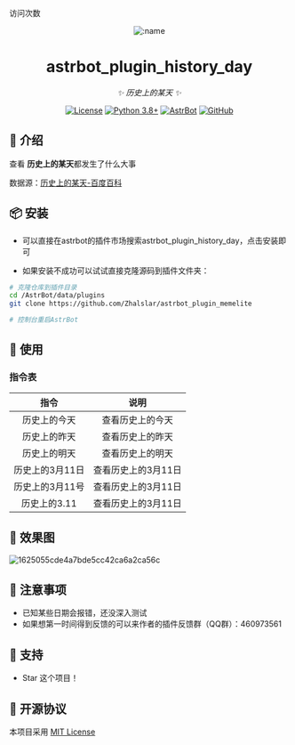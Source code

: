 访问次数

</div>

<div align="center">



![:name](https://count.getloli.com/@astrbot_plugin_history_day?name=astrbot_plugin_history_day&theme=minecraft&padding=6&offset=0&align=top&scale=1&pixelated=1&darkmode=auto)

# astrbot_plugin_history_day

_✨ 历史上的某天 ✨_

[![License](https://img.shields.io/badge/License-MIT-green.svg)](https://opensource.org/licenses/MIT)
[![Python 3.8+](https://img.shields.io/badge/Python-3.8%2B-blue.svg)](https://www.python.org/)
[![AstrBot](https://img.shields.io/badge/AstrBot-3.4%2B-orange.svg)](https://github.com/Soulter/AstrBot)
[![GitHub](https://img.shields.io/badge/作者-Zhalslar-blue)](https://github.com/Zhalslar)

</div>

## 📖 介绍

查看 **历史上的某天**都发生了什么大事

数据源：[历史上的某天-百度百科](https://baike.baidu.com/calendar/)

## 📦 安装

- 可以直接在astrbot的插件市场搜索astrbot_plugin_history_day，点击安装即可  

- 如果安装不成功可以试试直接克隆源码到插件文件夹：

```bash
# 克隆仓库到插件目录
cd /AstrBot/data/plugins
git clone https://github.com/Zhalslar/astrbot_plugin_memelite

# 控制台重启AstrBot
```

## 🎉 使用

### 指令表

|    指令     |       说明       |
|:---------:|:--------------:|
|  历史上的今天   |  查看历史上的今天   |
|  历史上的昨天   |  查看历史上的昨天   |
|  历史上的明天   |  查看历史上的明天   |
| 历史上的3月11日 | 查看历史上的3月11日 |
| 历史上的3月11号 | 查看历史上的3月11日 |
| 历史上的3.11  | 查看历史上的3月11日  |

## 📌 效果图

![1625055cde4a7bde5cc42ca6a2ca56c](https://github.com/user-attachments/assets/ebc919fd-874c-4dbf-89a4-ba199ea16523)

## 📌 注意事项

- 已知某些日期会报错，还没深入测试
- 如果想第一时间得到反馈的可以来作者的插件反馈群（QQ群）：460973561

## 🌟 支持

- Star 这个项目！

## 📜 开源协议

本项目采用 [MIT License](LICENSE)
